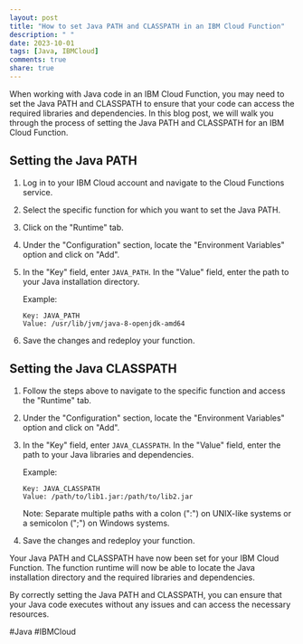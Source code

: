 ```yaml
---
layout: post
title: "How to set Java PATH and CLASSPATH in an IBM Cloud Function"
description: " "
date: 2023-10-01
tags: [Java, IBMCloud]
comments: true
share: true
---
```


When working with Java code in an IBM Cloud Function, you may need to set the Java PATH and CLASSPATH to ensure that your code can access the required libraries and dependencies. In this blog post, we will walk you through the process of setting the Java PATH and CLASSPATH for an IBM Cloud Function.

## Setting the Java PATH

1. Log in to your IBM Cloud account and navigate to the Cloud Functions service.

2. Select the specific function for which you want to set the Java PATH.

3. Click on the "Runtime" tab.

4. Under the "Configuration" section, locate the "Environment Variables" option and click on "Add".

5. In the "Key" field, enter `JAVA_PATH`. In the "Value" field, enter the path to your Java installation directory.

   Example:
   ```
   Key: JAVA_PATH
   Value: /usr/lib/jvm/java-8-openjdk-amd64
   ```

6. Save the changes and redeploy your function.

## Setting the Java CLASSPATH

1. Follow the steps above to navigate to the specific function and access the "Runtime" tab.

2. Under the "Configuration" section, locate the "Environment Variables" option and click on "Add".

3. In the "Key" field, enter `JAVA_CLASSPATH`. In the "Value" field, enter the path to your Java libraries and dependencies.

   Example:
   ```
   Key: JAVA_CLASSPATH
   Value: /path/to/lib1.jar:/path/to/lib2.jar
   ```

   Note: Separate multiple paths with a colon (":") on UNIX-like systems or a semicolon (";") on Windows systems.

4. Save the changes and redeploy your function.

Your Java PATH and CLASSPATH have now been set for your IBM Cloud Function. The function runtime will now be able to locate the Java installation directory and the required libraries and dependencies.

By correctly setting the Java PATH and CLASSPATH, you can ensure that your Java code executes without any issues and can access the necessary resources.

#Java #IBMCloud